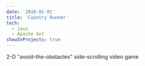 ```yaml
---
date: '2018-01-01'
title: 'Country Runner'
tech:
  - Java
  - Apache Ant
showInProjects: true
---
```


2-D "avoid-the-obstacles" side-scrolling video game
